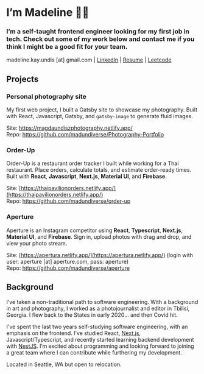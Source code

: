# I’m Madeline 👋🏻

### I’m a self-taught frontend engineer looking for my first job in tech. Check out some of my work below and contact me if you think I might be a good fit for your team.

madeline.kay.undis [at] gmail.com | [LinkedIn](https://www.linkedin.com/in/mad22und6780/) | [Resume](https://resume-2022-software.netlify.app/assets/madeline-undis-resume.pdf) | [Leetcode](https://leetcode.com/mundis110/)

## Projects

### Personal photography site

My first web project, I built a Gatsby site to showcase my photography. Built with React, Javascript, Gatsby, and `gatsby-image` to generate fluid images.

Site: https://magdaundiszphotography.netlify.app/<br>
Repo: https://github.com/madundiverse/Photography-Portfolio

### Order-Up

Order-Up is a restaurant order tracker I built while working for a Thai restaurant. Place orders, calculate totals, and estimate order-ready times. Built with **React**, **Javascript**, **Next.js**, **Material UI**, and **Firebase**.

Site: [https://thaipavilionorders.netlify.app/](https://thaipavilionorders.netlify.app/)<br>
Repo: https://github.com/madundiverse/order-up
### Aperture

Aperture is an Instagram competitor using **React**, **Typescript**, **Next.js**, **Material UI**, and **Firebase**. Sign in, upload photos with drag and drop, and view your photo stream.

Site: [https://apertura.netlify.app/](https://apertura.netlify.app/) (login with user: aperture [at] aperture.com, pass: aperture)<br>
Repo: https://github.com/madundiverse/aperture

## Background

I’ve taken a non-traditional path to software engineering. With a background in art and photography, I worked as a photojournalist and editor in Tbilisi, Georgia. I flew back to the States in early 2020... and then Covid hit.

I've spent the last two years self-studying software engineering, with an emphasis on the frontend. I’ve studied React, [Next.js](https://github.com/vercel/next.js), Javascript/Typescript, and recently started learning backend development with [NestJS](https://github.com/nestjs/nest). I’m excited about programming and looking forward to joining a great team where I can contribute while furthering my development.

Located in Seattle, WA but open to relocation.
